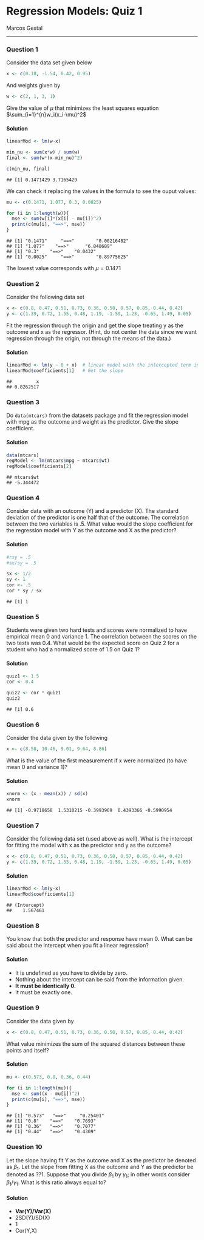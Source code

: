 # Regression Models: Quiz 1
Marcos Gestal  


---


### Question 1

Consider the data set given below


```r
x <- c(0.18, -1.54, 0.42, 0.95)
```

And weights given by


```r
w <- c(2, 1, 3, 1)
```

Give the value of $\mu$ that minimizes the least squares equation $\sum_{i=1}^{n}w_i(x_i-\mu)^2$


#### Solution


```r
linearMod <- lm(w~x)

min_nu <- sum(x*w) / sum(w)
final <- sum(w*(x-min_nu)^2)

c(min_nu, final)
```

```
## [1] 0.1471429 3.7165429
```

We can check it replacing the values in the formula to see the ouput values:


```r
mu <- c(0.1471, 1.077, 0.3, 0.0025)

for (i in 1:length(w)){
  mse <- sum(w[i]*(x[i] - mu[i])^2)
  print(c(mu[i], "==>", mse))
}
```

```
## [1] "0.1471"     "==>"        "0.00216482"
## [1] "1.077"    "==>"      "6.848689"
## [1] "0.3"    "==>"    "0.0432"
## [1] "0.0025"     "==>"        "0.89775625"
```

The lowest value corresponds with $\mu=0.1471$

### Question 2

Consider the following data set


```r
x <- c(0.8, 0.47, 0.51, 0.73, 0.36, 0.58, 0.57, 0.85, 0.44, 0.42)
y <- c(1.39, 0.72, 1.55, 0.48, 1.19, -1.59, 1.23, -0.65, 1.49, 0.05)
```

Fit the regression through the origin and get the slope treating y as the outcome and x as the regressor. (Hint, do not center the data since we want regression through the origin, not through the means of the data.)

#### Solution


```r
linearMod <- lm(y ~ 0 + x)  # linear model with the intercepted term in the origin
linearMod$coefficients[1]   # Get the slope
```

```
##         x 
## 0.8262517
```

### Question 3

Do ```data(mtcars)``` from the datasets package and fit the regression model with mpg as the outcome and weight as the predictor. Give the slope coefficient.

#### Solution


```r
data(mtcars)
regModel <- lm(mtcars$mpg ~ mtcars$wt)
regModel$coefficients[2]
```

```
## mtcars$wt 
## -5.344472
```

### Question 4

Consider data with an outcome (Y) and a predictor (X). The standard deviation of the predictor is one half that of the outcome. The correlation between the two variables is .5. What value would the slope coefficient for the regression model with Y as the outcome and X as the predictor?

#### Solution


```r
#rxy = .5
#sx/sy = .5

sx <- 1/2
sy <- 1
cor <- .5
cor * sy / sx
```

```
## [1] 1
```

### Question 5

Students were given two hard tests and scores were normalized to have empirical mean 0 and variance 1. The correlation between the scores on the two tests was 0.4. What would be the expected score on Quiz 2 for a student who had a normalized score of 1.5 on Quiz 1?

#### Solution


```r
quiz1 <- 1.5
cor <- 0.4

quiz2 <- cor * quiz1
quiz2
```

```
## [1] 0.6
```


### Question 6

Consider the data given by the following


```r
x <- c(8.58, 10.46, 9.01, 9.64, 8.86)
```

What is the value of the first measurement if x were normalized (to have mean 0 and variance 1)?

#### Solution 


```r
xnorm <- (x - mean(x)) / sd(x)
xnorm
```

```
## [1] -0.9718658  1.5310215 -0.3993969  0.4393366 -0.5990954
```

### Question 7

Consider the following data set (used above as well). What is the intercept for fitting the model with x as the predictor and y as the outcome?


```r
x <- c(0.8, 0.47, 0.51, 0.73, 0.36, 0.58, 0.57, 0.85, 0.44, 0.42)
y <- c(1.39, 0.72, 1.55, 0.48, 1.19, -1.59, 1.23, -0.65, 1.49, 0.05)
```

#### Solution 


```r
linearMod <- lm(y~x)
linearMod$coefficients[1]
```

```
## (Intercept) 
##    1.567461
```



### Question 8

You know that both the predictor and response have mean 0. What can be said about the intercept when you fit a linear regression?


#### Solution 

* It is undefined as you have to divide by zero.  
* Nothing about the intercept can be said from the information given.
* **It must be identically 0.**  
* It must be exactly one.  

### Question 9

Consider the data given by


```r
x <- c(0.8, 0.47, 0.51, 0.73, 0.36, 0.58, 0.57, 0.85, 0.44, 0.42)
```

What value minimizes the sum of the squared distances between these points and itself?

#### Solution 


```r
mu <- c(0.573, 0.8, 0.36, 0.44)

for (i in 1:length(mu)){
  mse <- sum((x - mu[i])^2)
  print(c(mu[i], "==>", mse))
}
```

```
## [1] "0.573"   "==>"     "0.25401"
## [1] "0.8"    "==>"    "0.7693"
## [1] "0.36"   "==>"    "0.7077"
## [1] "0.44"   "==>"    "0.4309"
```

### Question 10

Let the slope having fit Y as the outcome and X as the predictor be denoted as $\beta_1$. Let the slope from fitting X as the outcome and Y as the predictor be denoted as ??1. Suppose that you divide $\beta_1$ by $\gamma_1$; in other words consider ${\beta_1}/{\gamma_1}$. What is this ratio always equal to?

#### Solution 

* **Var(Y)/Var(X)** 
* 2SD(Y)/SD(X)			
* 1			
* Cor(Y,X)

